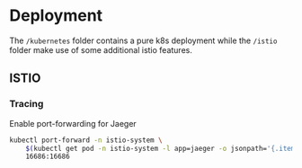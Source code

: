 # Deployment

The `/kubernetes` folder contains a pure k8s deployment while the `/istio` folder make use of some additional istio features.

## ISTIO

### Tracing

Enable port-forwarding for Jaeger
```bash
kubectl port-forward -n istio-system \
    $(kubectl get pod -n istio-system -l app=jaeger -o jsonpath='{.items[0].metadata.name}') \
    16686:16686
```
